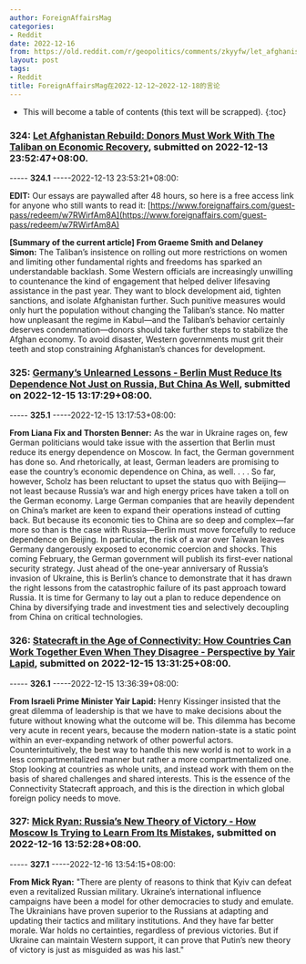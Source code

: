 ```yaml
---
author: ForeignAffairsMag
categories:
- Reddit
date: 2022-12-16
from: https://old.reddit.com/r/geopolitics/comments/zkyyfw/let_afghanistan_rebuild_donors_must_work_with_the/
layout: post
tags:
- Reddit
title: ForeignAffairsMag在2022-12-12~2022-12-18的言论
---
```


* This will become a table of contents (this text will be scrapped).
{:toc}

### 324: [Let Afghanistan Rebuild: Donors Must Work With The Taliban on Economic Recovery](https://old.reddit.com/r/geopolitics/comments/zkyyfw/let_afghanistan_rebuild_donors_must_work_with_the/), submitted on 2022-12-13 23:52:47+08:00.

----- __324.1__ -----2022-12-13 23:53:21+08:00:

**EDIT:** Our essays are paywalled after 48 hours, so here is a free access link for anyone who still wants to read it: [https://www.foreignaffairs.com/guest-pass/redeem/w7RWirfAm8A](https://www.foreignaffairs.com/guest-pass/redeem/w7RWirfAm8A)

**\[Summary of the current article\] From Graeme Smith and Delaney Simon:** The Taliban’s insistence on rolling out more restrictions on women and limiting other fundamental rights and freedoms has sparked an understandable backlash. Some Western officials are increasingly unwilling to countenance the kind of engagement that helped deliver lifesaving assistance in the past year. They want to block development aid, tighten sanctions, and isolate Afghanistan further. Such punitive measures would only hurt the population without changing the Taliban’s stance. No matter how unpleasant the regime in Kabul—and the Taliban’s behavior certainly deserves condemnation—donors should take further steps to stabilize the Afghan economy. To avoid disaster, Western governments must grit their teeth and stop constraining Afghanistan’s chances for development.

### 325: [Germany’s Unlearned Lessons - Berlin Must Reduce Its Dependence Not Just on Russia, But China As Well](https://old.reddit.com/r/u_ForeignAffairsMag/comments/zmcykl/germanys_unlearned_lessons_berlin_must_reduce_its/), submitted on 2022-12-15 13:17:29+08:00.

----- __325.1__ -----2022-12-15 13:17:53+08:00:

**From Liana Fix and Thorsten Benner:** As the war in Ukraine rages on, few German politicians would take issue with the assertion that Berlin must reduce its energy dependence on Moscow. In fact, the German government has done so. And rhetorically, at least, German leaders are promising to ease the country’s economic dependence on China, as well. . . . So far, however, Scholz has been reluctant to upset the status quo with Beijing—not least because Russia’s war and high energy prices have taken a toll on the German economy. Large German companies that are heavily dependent on China’s market are keen to expand their operations instead of cutting back. But because its economic ties to China are so deep and complex—far more so than is the case with Russia—Berlin must move forcefully to reduce dependence on Beijing. In particular, the risk of a war over Taiwan leaves Germany dangerously exposed to economic coercion and shocks. This coming February, the German government will publish its first-ever national security strategy. Just ahead of the one-year anniversary of Russia’s invasion of Ukraine, this is Berlin’s chance to demonstrate that it has drawn the right lessons from the catastrophic failure of its past approach toward Russia. It is time for Germany to lay out a plan to reduce dependence on China by diversifying trade and investment ties and selectively decoupling from China on critical technologies.

### 326: [Statecraft in the Age of Connectivity: How Countries Can Work Together Even When They Disagree - Perspective by Yair Lapid](https://old.reddit.com/r/u_ForeignAffairsMag/comments/zmd7o2/statecraft_in_the_age_of_connectivity_how/), submitted on 2022-12-15 13:31:25+08:00.

----- __326.1__ -----2022-12-15 13:36:39+08:00:

**From Israeli Prime Minister Yair Lapid:** Henry Kissinger insisted that the great dilemma of leadership is that we have to make decisions about the future without knowing what the outcome will be. This dilemma has become very acute in recent years, because the modern nation-state is a static point within an ever-expanding network of other powerful actors. Counterintuitively, the best way to handle this new world is not to work in a less compartmentalized manner but rather a more compartmentalized one. Stop looking at countries as whole units, and instead work with them on the basis of shared challenges and shared interests. This is the essence of the Connectivity Statecraft approach, and this is the direction in which global foreign policy needs to move.

### 327: [Mick Ryan: Russia’s New Theory of Victory - How Moscow Is Trying to Learn From Its Mistakes](https://old.reddit.com/r/geopolitics/comments/zn7g3w/mick_ryan_russias_new_theory_of_victory_how/), submitted on 2022-12-16 13:52:28+08:00.

----- __327.1__ -----2022-12-16 13:54:15+08:00:

**From Mick Ryan:** "There are plenty of reasons to think that Kyiv can defeat even a revitalized Russian military. Ukraine’s international influence campaigns have been a model for other democracies to study and emulate. The Ukrainians have proven superior to the Russians at adapting and updating their tactics and military institutions. And they have far better morale. War holds no certainties, regardless of previous victories. But if Ukraine can maintain Western support, it can prove that Putin’s new theory of victory is just as misguided as was his last."

